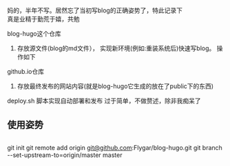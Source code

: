 ## 
妈的，半年不写。居然忘了当初写blog的正确姿势了，特此记录下  
真是业精于勤荒于嬉，共勉

blog-hugo这个仓库
1. 存放源文件(blog的md文件）， 实现新环境(例如:重装系统后)快速写blog。 操作如下

github.io仓库
1. 存放最终发布的网站内容(就是blog-hugo它生成的放在了public下的东西)

deploy.sh 脚本实现自动部署和发布
过于简单，不做赘述，除非我痴呆了

## 使用姿势

```sh

```
git init
git remote add origin git@github.com:Flygar/blog-hugo.git
git branch --set-upstream-to=origin/master master